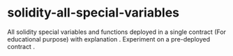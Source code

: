 # solidity-all-special-variables
All solidity special variables and functions deployed in a single contract (For educational purpose) with explanation . Experiment on a pre-deployed contract . 
